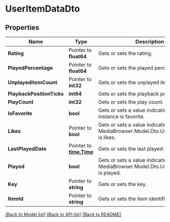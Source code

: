 # UserItemDataDto

## Properties

Name | Type | Description | Notes
------------ | ------------- | ------------- | -------------
**Rating** | Pointer to **float64** | Gets or sets the rating. | [optional] 
**PlayedPercentage** | Pointer to **float64** | Gets or sets the played percentage. | [optional] 
**UnplayedItemCount** | Pointer to **int32** | Gets or sets the unplayed item count. | [optional] 
**PlaybackPositionTicks** | **int64** | Gets or sets the playback position ticks. | [optional] 
**PlayCount** | **int32** | Gets or sets the play count. | [optional] 
**IsFavorite** | **bool** | Gets or sets a value indicating whether this instance is favorite. | [optional] 
**Likes** | Pointer to **bool** | Gets or sets a value indicating whether this MediaBrowser.Model.Dto.UserItemDataDto is likes. | [optional] 
**LastPlayedDate** | Pointer to [**time.Time**](time.Time.md) | Gets or sets the last played date. | [optional] 
**Played** | **bool** | Gets or sets a value indicating whether this MediaBrowser.Model.Dto.UserItemDataDto is played. | [optional] 
**Key** | Pointer to **string** | Gets or sets the key. | [optional] 
**ItemId** | Pointer to **string** | Gets or sets the item identifier. | [optional] 

[[Back to Model list]](../README.md#documentation-for-models) [[Back to API list]](../README.md#documentation-for-api-endpoints) [[Back to README]](../README.md)



